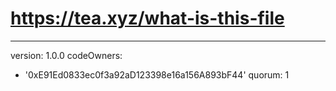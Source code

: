 # https://tea.xyz/what-is-this-file
---
version: 1.0.0
codeOwners:
  - '0xE91Ed0833ec0f3a92aD123398e16a156A893bF44'
quorum: 1
